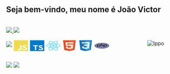 ## Seja bem-vindo, meu nome é João Victor

</br>
<div>
  <a href="https://github.com/JoaoFydev">
   <img height="180em" src="https://github-readme-stats-git-masterrstaa-rickstaa.vercel.app/api?username=JoaoFydev&&show_icons=true&theme=midnight-purple&include_all_commits=true"/>
   <img height="180em" src="https://github-readme-stats-git-masterrstaa-rickstaa.vercel.app/api/top-langs/?username=JoaoFydev&layout=donut&langs_count=7&theme=midnight-purple"/>
  </a>
</div>  

<div style="display: inline_block"><br>
  <img height="180em" src="https://github-readme-stats-git-masterrstaa-rickstaa.vercel.app/api/top-langs/?username=JoaoFydev&layout=donut&langs_count=7&theme=midnight-purple&hide=c"/>

  <img align="center" alt="Js" height="30" width="40" src="https://raw.githubusercontent.com/devicons/devicon/master/icons/javascript/javascript-plain.svg">
  <img align="center" alt="Ts" height="30" width="40" src="https://raw.githubusercontent.com/devicons/devicon/master/icons/typescript/typescript-plain.svg">
  <img align="center" alt="React" height="30" width="40" src="https://raw.githubusercontent.com/devicons/devicon/master/icons/react/react-original.svg">
  <img align="center" alt="HTML" height="30" width="40" src="https://raw.githubusercontent.com/devicons/devicon/master/icons/html5/html5-original.svg">
  <img align="center" alt="CSS" height="30" width="40" src="https://raw.githubusercontent.com/devicons/devicon/master/icons/css3/css3-original.svg">
  <img align="center" alt="PHP" height="30" width="40" src="https://raw.githubusercontent.com/devicons/devicon/master/icons/php/php-original.svg">
  <img align="right" alt="Ippo" height="120" width="120" src="Assets/hajime-no-ippo-ippo.gif">
</div>

##

<div>
  <a href="mailto:joaofdias.dev@gmail.com"><img src="https://img.shields.io/badge/-Gmail-%23333?style=for-the-badge&logo=gmail&logoColor=white" target="_blank"></a>
  <a href="https://www.linkedin.com/in/jo%C3%A3o-victor-fernandes-dias/?locale=pt_BR" target="_blank"><img src="https://img.shields.io/badge/-LinkedIn-%230077B5?style=for-the-badge&logo=linkedin&logoColor=white" target="_blank"></a>
</div>

<!-- All the social media icons used in this profile can be found here!! https://dev.to/envoy_/150-badges-for-github-pnk -->
<!-- All the icons of programming languages used in this profile can be found here!! https://devicon.dev -->
